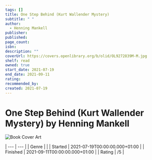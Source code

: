 ```yaml
---
tags: []
title: One Step Behind (Kurt Wallender Mystery)
subtitle: " "
author:
  - Henning Mankell
publisher: 
published: 
page_count: 
isbn: 
description: ""
coverUrl: https://covers.openlibrary.org/b/olid/OL9272839M-M.jpg
shelf: read
owned: true
start_date: 2021-07-19
end_date: 2021-09-11
rating: 
recommended_by: 
created: 2021-07-19
---
```


# One Step Behind (Kurt Wallender Mystery) by Henning Mankell

![Book Cover Art](https://covers.openlibrary.org/b/olid/OL9272839M-M.jpg)


| --- | --- |
| Genre |  |
| Started | 2021-07-19T00:00:00.000+01:00 |
| Finished | 2021-09-11T00:00:00.000+01:00 |
| Rating | /5 |


